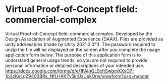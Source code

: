 # Virtual Proof-of-Concept field: commercial-complex
Virtual Proof-of-Concept field: commercial complex. Developed by the Design Association of Augmented Experience (DAAX). 
Files are provided as unity addresables (made by Unity 2021.3.0f1).
The password required to unzip the file will be displayed on the screen after you complete the usage application form below. The purpose of this application form is to understand general usage trends, so you are not required to provide personal information or detailed descriptions of your intended use.
https://docs.google.com/forms/d/e/1FAIpQLSchSwbmXXsO7-1p3zKecqZ9403BRx_NfLHAK7y5kIUxUekOrw/viewform?usp=header
